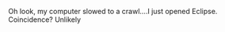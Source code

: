 <!--
id: 1160260989
link: http://kevinisom.info/post/1160260989/oh-look-my-computer-slowed-to-a-crawl-i-just
slug: oh-look-my-computer-slowed-to-a-crawl-i-just
date: Tue Sep 21 2010 18:21:26 GMT+1200 (NZST)
raw: {"blog_name":"kevinisom","id":1160260989,"post_url":"http://kevinisom.info/post/1160260989/oh-look-my-computer-slowed-to-a-crawl-i-just","slug":"oh-look-my-computer-slowed-to-a-crawl-i-just","type":"text","date":"2010-09-21 06:21:26 GMT","timestamp":1285050086,"state":"published","format":"html","reblog_key":"SlyqU7wf","tags":[],"short_url":"http://tmblr.co/Zw68Yy15A2rz","highlighted":[],"feed_item":"http://twitter.com/kev_nz/statuses/25084500264","from_feed_id":"650289","note_count":0,"title":null,"body":"<p>Oh look, my computer slowed to a crawl&#8230;.I just opened Eclipse. Coincidence? Unlikely</p>"}
publish: 2010-09-021
tags: 
title: null
-->


Oh look, my computer slowed to a crawl….I just opened Eclipse.
Coincidence? Unlikely



